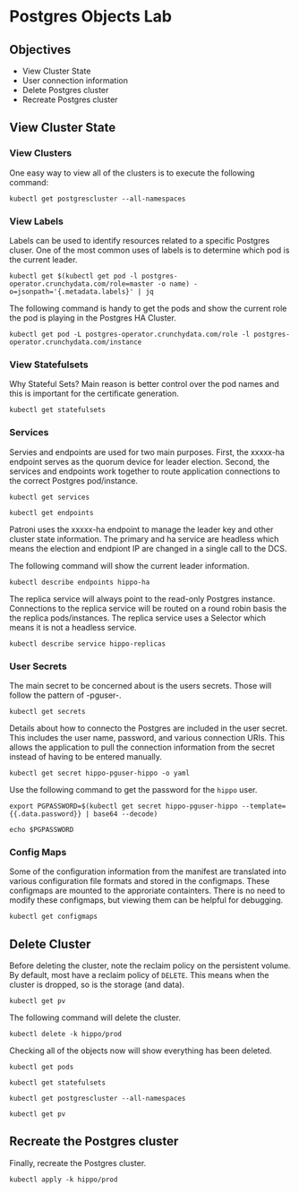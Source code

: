 # Postgres Objects Lab

## Objectives

- View Cluster State
- User connection information
- Delete Postgres cluster
- Recreate Postgres cluster

## View Cluster State

### View Clusters

One easy way to view all of the clusters is to execute the following command:

```shell
kubectl get postgrescluster --all-namespaces
```

### View Labels

Labels can be used to identify resources related to a specific Postgres cluser.  One of the
most common uses of labels is to determine which pod is the current leader.

```shell
kubectl get $(kubectl get pod -l postgres-operator.crunchydata.com/role=master -o name) -o=jsonpath='{.metadata.labels}' | jq
```

The following command is handy to get the pods and show the current role the pod is playing
in the Postgres HA Cluster.

```shell
kubectl get pod -L postgres-operator.crunchydata.com/role -l postgres-operator.crunchydata.com/instance
```

### View Statefulsets

Why Stateful Sets?  Main reason is better control over the pod names and this is important for the certificate generation.

```shell
kubectl get statefulsets
```

### Services

Servies and endpoints are used for two main purposes.  First, the xxxxx-ha endpoint serves as the quorum device for leader
election.  Second, the services and endpoints work together to route application connections to the correct Postgres
pod/instance.

```shell
kubectl get services
```

```shell
kubectl get endpoints
```

Patroni uses the xxxxx-ha endpoint to manage the leader key and other cluster state information.
The primary and ha service are headless which means the election and endpiont IP are changed in a
single call to the DCS.

The following command will show the current leader information.

```shell
kubectl describe endpoints hippo-ha
```

The replica service will always point to the read-only Postgres instance.  Connections to the replica
service will be routed on a round robin basis the the replica pods/instances.  The replica
service uses a Selector which means it is not a headless service.

```shell
kubectl describe service hippo-replicas
```

### User Secrets

The main secret to be concerned about is the users secrets. Those will follow the pattern of <cluster name>-pguser-<user name>.

```shell
kubectl get secrets
```

Details about how to connecto the Postgres are included in the user secret.  This includes the user name,
password, and various connection URIs.  This allows the application to pull the connection information
from the secret instead of having to be entered manually.

```shell
kubectl get secret hippo-pguser-hippo -o yaml
```

Use the following command to get the password for the `hippo` user.

```shell
export PGPASSWORD=$(kubectl get secret hippo-pguser-hippo --template={{.data.password}} | base64 --decode)

echo $PGPASSWORD
```

### Config Maps

Some of the configuration information from the manifest are translated into various configuration file formats
and stored in the configmaps.  These configmaps are mounted to the approriate containters.  There is no need
to modify these configmaps, but viewing them can be helpful for debugging.

```shell
kubectl get configmaps
```

## Delete Cluster

Before deleting the cluster, note the reclaim policy on the persistent volume.  By default, most have a reclaim policy
of `DELETE`.  This means when the cluster is dropped, so is the storage (and data).

```shell
kubectl get pv
```

The following command will delete the cluster.

```shell
kubectl delete -k hippo/prod
```

Checking all of the objects now will show everything has been deleted.

```shell
kubectl get pods

kubectl get statefulsets

kubectl get postgrescluster --all-namespaces

kubectl get pv
```

## Recreate the Postgres cluster

Finally, recreate the Postgres cluster.

```shell
kubectl apply -k hippo/prod
```
